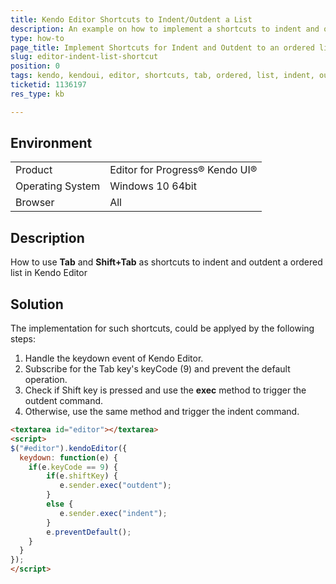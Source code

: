 ```yaml
---
title: Kendo Editor Shortcuts to Indent/Outdent a List
description: An example on how to implement a shortcuts to indent and outdent an ordered list in Kendo Editor 
type: how-to
page_title: Implement Shortcuts for Indent and Outdent to an ordered list | Kendo UI Editor
slug: editor-indent-list-shortcut
position: 0
tags: kendo, kendoui, editor, shortcuts, tab, ordered, list, indent, outdent
ticketid: 1136197
res_type: kb

---
```


## Environment
<table>
 <tr>
  <td>Product</td>
  <td>Editor for Progress® Kendo UI®</td>
 </tr>
 <tr>
  <td>Operating System</td>
  <td>Windows 10 64bit</td>
 </tr>
 <tr>
  <td>Browser</td>
  <td>All</td>
 </tr>
</table>


## Description

How to use **Tab** and **Shift+Tab** as shortcuts to indent and outdent a ordered list in Kendo Editor

## Solution

The implementation for such shortcuts, could be applyed by the following steps:

1. Handle the keydown event of Kendo Editor.
1. Subscribe for the Tab key's keyCode (9) and prevent the default operation.
1. Check if Shift key is pressed and use the **exec** method to trigger the outdent command.
1. Otherwise, use the same method and trigger the indent command. 

```html
<textarea id="editor"></textarea>
<script>
$("#editor").kendoEditor({
  keydown: function(e) {
    if(e.keyCode == 9) {
        if(e.shiftKey) {
           e.sender.exec("outdent");
        }
        else {
           e.sender.exec("indent");
        }      
      	e.preventDefault();
    }
  }
});
</script>

```
